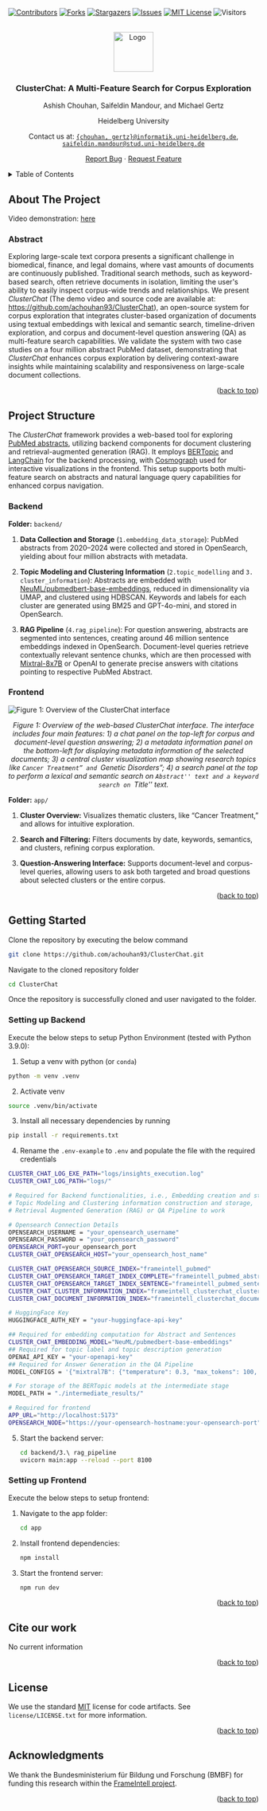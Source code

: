 <a name="readme-top"></a>
[![Contributors][contributors-shield]][contributors-url]
[![Forks](https://img.shields.io/github/forks/achouhan93/ClusterChat.svg?style=for-the-badge)](https://github.com/achouhan93/ClusterChat/forks)
[![Stargazers][stars-shield]][stars-url]
[![Issues][issues-shield]][issues-url]
[![MIT License][license-shield]][license-url]
![Visitors](https://api.visitorbadge.io/api/VisitorHit?user=achouhan93&repo=ClusterChat&countColor=%237B1E7A)

<!-- PROJECT LOGO -->
<br />
<div align="center">
  <a href="https://github.com/achouhan93/ClusterChat">
    <img src="images/exploration.png" alt="Logo" width="80" height="80">
  </a>
  <h3 align="center">ClusterChat: A Multi-Feature Search for Corpus Exploration</h3>
  
  <p align="center">
  Ashish Chouhan, Saifeldin Mandour, and Michael Gertz 
  
  Heidelberg University
  
  Contact us at: [`{chouhan, gertz}@informatik.uni-heidelberg.de`](mailto:chouhan@informatik.uni-heidelberg.de), [`saifeldin.mandour@stud.uni-heidelberg.de`](mailto:saifeldin.mandour@stud.uni-heidelberg.de)
  
  <a href="https://github.com/achouhan93/ClusterChat/issues">Report Bug</a> · <a href="https://github.com/achouhan93/ClusterChat/issues">Request Feature</a>
  </p>
</div>

<!-- TABLE OF CONTENTS -->
<details>
  <summary>Table of Contents</summary>
  <ol>
      <li>
        <a href="#about-the-project">About The Project</a>
        <ul>
          <li><a href="#abstract">Abstract</a></li>
        </ul>
      </li>
      <li>
        <a href="#project-structure">Project Structure</a>
        <ul>
          <li><a href="#backend">Backend</a></li>
        </ul>
        <ul>
          <li><a href="#frontend">Frontend</a></li>
        </ul>
      </li>
      <li><a href="#getting-started">Getting Started</a></li>
        <ul>
        <li><a href="#setting-up-backend">Setting up Backend</a></li>
        <li><a href="#setting-up-frontend">Setting up Frontend</a></li>
        </ul>
    </li>
    <li><a href="#cite-our-work">Cite our work</a></li>
    <li><a href="#license">License</a></li>
    <li><a href="#acknowledgments">Acknowledgments</a></li>
  </ol>
</details>

<!-- ABOUT THE PROJECT -->
## About The Project

Video demonstration: [here](https://youtu.be/NxxkWOhIRzw)

### Abstract
Exploring large-scale text corpora presents a significant challenge in biomedical, finance, and legal domains, where vast amounts of documents are continuously published. Traditional search methods, such as keyword-based search, often retrieve documents in isolation, limiting the user's ability to easily inspect corpus-wide trends and relationships. We present $\textit{ClusterChat}$ (The demo video and source code are available at: https://github.com/achouhan93/ClusterChat), an open-source system for corpus exploration that integrates cluster-based organization of documents using textual embeddings with lexical and semantic search, timeline-driven exploration, and corpus and document-level question answering (QA) as multi-feature search capabilities. We validate the system with two case studies on a four million abstract PubMed dataset, demonstrating that $\textit{ClusterChat}$ enhances corpus exploration by delivering context-aware insights while maintaining scalability and responsiveness on large-scale document collections.

<p align="right">(<a href="#readme-top">back to top</a>)</p>

## Project Structure

The $\textit{ClusterChat}$ framework provides a web-based tool for exploring [PubMed abstracts](https://pubmed.ncbi.nlm.nih.gov/), utilizing backend components for document clustering and retrieval-augmented generation (RAG). It employs [BERTopic](https://maartengr.github.io/BERTopic/index.html) and [LangChain](https://www.langchain.com/) for the backend processing, with [Cosmograph](https://cosmograph.app/) used for interactive visualizations in the frontend. This setup supports both multi-feature search on abstracts and natural language query capabilities for enhanced corpus navigation.

### Backend

**Folder:** `backend/`

1. **Data Collection and Storage** (`1.embedding_data_storage`): PubMed abstracts from 2020–2024 were collected and stored in OpenSearch, yielding about four million abstracts with metadata.

2. **Topic Modeling and Clustering Information** (`2.topic_modelling` and `3. cluster_information`): Abstracts are embedded with [NeuML/pubmedbert-base-embeddings](https://huggingface.co/NeuML/pubmedbert-base-embeddings), reduced in dimensionality via UMAP, and clustered using HDBSCAN. Keywords and labels for each cluster are generated using BM25 and GPT-4o-mini, and stored in OpenSearch.

3. **RAG Pipeline** (`4.rag_pipeline`): For question answering, abstracts are segmented into sentences, creating around $46$ million sentence embeddings indexed in OpenSearch. Document-level queries retrieve contextually relevant sentence chunks, which are then processed with [Mixtral-8x7B](https://huggingface.co/mistralai/Mixtral-8x7B-Instruct-v0.1) or OpenAI to generate precise answers with citations pointing to respective PubMed Abstract.

### Frontend

![Figure 1: Overview of the ClusterChat interface][clusterchat_interface] <p align="center">_Figure 1: Overview of the web-based $\textit{ClusterChat}$ interface. The interface includes four main features: 1) a chat panel on the top-left for corpus and document-level question answering; 2) a metadata information panel on the bottom-left for displaying metadata information of the selected documents; 3) a central cluster visualization map showing research topics like ``Cancer Treatment” and ``Genetic Disorders”; 4) a search panel at the top to perform a lexical and semantic search on ``Abstract'' text and a keyword search on ``Title'' text._</p>

**Folder:** `app/`

1. **Cluster Overview:** Visualizes thematic clusters, like “Cancer Treatment,” and allows for intuitive exploration.

2. **Search and Filtering:** Filters documents by date, keywords, semantics, and clusters, refining corpus exploration.

3. **Question-Answering Interface:** Supports document-level and corpus-level queries, allowing users to ask both targeted and broad questions about selected clusters or the entire corpus.

<p align="right">(<a href="#readme-top">back to top</a>)</p>

<!-- GETTING STARTED -->
## Getting Started

Clone the repository by executing the below command
  ```sh
  git clone https://github.com/achouhan93/ClusterChat.git
  ```

Navigate to the cloned repository folder
  ```sh
  cd ClusterChat
  ```

Once the repository is successfully cloned and user navigated to the folder.

### Setting up Backend
Execute the below steps to setup Python Environment (tested with Python 3.9.0):
  1. Setup a venv with python (or `conda`)

  ```sh
  python -m venv .venv
  ```

2. Activate venv

  ```sh
  source .venv/bin/activate
  ```

3. Install all necessary dependencies by running

  ```sh
  pip install -r requirements.txt
  ```

4. Rename the `.env-example` to `.env` and populate the file with the required credentials

```sh
CLUSTER_CHAT_LOG_EXE_PATH="logs/insights_execution.log"
CLUSTER_CHAT_LOG_PATH="logs/"

# Required for Backend functionalities, i.e., Embedding creation and storage, 
# Topic Modeling and Clustering information construction and storage,
# Retrieval Augmented Generation (RAG) or QA Pipeline to work

# Opensearch Connection Details
OPENSEARCH_USERNAME = "your_opensearch_username"
OPENSEARCH_PASSWORD = "your_opensearch_password"
OPENSEARCH_PORT=your_opensearch_port
CLUSTER_CHAT_OPENSEARCH_HOST="your_opensearch_host_name"

CLUSTER_CHAT_OPENSEARCH_SOURCE_INDEX="frameintell_pubmed"
CLUSTER_CHAT_OPENSEARCH_TARGET_INDEX_COMPLETE="frameintell_pubmed_abstract_embeddings"
CLUSTER_CHAT_OPENSEARCH_TARGET_INDEX_SENTENCE="frameintell_pubmed_sentence_embeddings"
CLUSTER_CHAT_CLUSTER_INFORMATION_INDEX="frameintell_clusterchat_clusterinformation"
CLUSTER_CHAT_DOCUMENT_INFORMATION_INDEX="frameintell_clusterchat_documentinformation"

# HuggingFace Key
HUGGINGFACE_AUTH_KEY = "your-huggingface-api-key"

## Required for embedding computation for Abstract and Sentences
CLUSTER_CHAT_EMBEDDING_MODEL="NeuML/pubmedbert-base-embeddings"
## Required for topic label and topic description generation
OPENAI_API_KEY = "your-openapi-key"
## Required for Answer Generation in the QA Pipeline
MODEL_CONFIGS = '{"mixtral7B": {"temperature": 0.3, "max_tokens": 100, "huggingface_model":"mistralai/Mixtral-8x7B-Instruct-v0.1", "repetition_penalty":1.2, "stop_sequences":["<|endoftext|>", "</s>"]}}'

# For storage of the BERTopic models at the intermediate stage
MODEL_PATH = "./intermediate_results/"

# Required for frontend
APP_URL="http://localhost:5173"
OPENSEARCH_NODE="https://your-opensearch-hostname:your-opensearch-port"
```

5. Start the backend server:
   ```sh
   cd backend/3.\ rag_pipeline
   uvicorn main:app --reload --port 8100
   ```

### Setting up Frontend
Execute the below steps to setup frontend:

1. Navigate to the app folder:
   ```sh
   cd app
   ```

2. Install frontend dependencies:
   ```sh
   npm install
   ```

3. Start the frontend server:
   ```sh
   npm run dev
   ```

<p align="right">(<a href="#readme-top">back to top</a>)</p>

<!-- ## Usage

- **Embedding Data Storage**: Converts PubMed abstracts into embeddings using `--chunking` options for sentence or full-abstract level.
- **Topic Modeling**: Generates BERTopic models in federated learning intervals, using UMAP and HDBSCAN.
- **RAG Pipeline**: Allows question answering based on document- or corpus-level queries. Document-specific answers use metadata-enhanced vector search, while corpus-specific queries analyze clusters and intents.
- **Cluster Information**: Consolidates topics from different BERTopic models, creating a hierarchical topic structure stored in OpenSearch.

<p align="right">(<a href="#readme-top">back to top</a>)</p> -->

## Cite our work

No current information

<p align="right">(<a href="#readme-top">back to top</a>)</p>

## License
We use the standard [MIT](https://choosealicense.com/licenses/mit/) license for code artifacts.
See `license/LICENSE.txt` for more information.

<p align="right">(<a href="#readme-top">back to top</a>)</p>

## Acknowledgments
We thank the Bundesministerium für Bildung und Forschung
(BMBF) for funding this research within the [FrameIntell project](https://frameintell.de/).

<p align="right">(<a href="#readme-top">back to top</a>)</p>

<!-- MARKDOWN LINKS & IMAGES -->
<!-- https://www.markdownguide.org/basic-syntax/#reference-style-links -->
[contributors-shield]: https://img.shields.io/github/contributors/achouhan93/ClusterChat.svg?style=for-the-badge
[contributors-url]: https://github.com/achouhan93/ClusterChat/graphs/contributors
[forks-shield]: https://img.shields.io/github/forks/achouhan93/ClusterChat.svg?style=for-the-badge
[forks-url]: https://github.com/achouhan93/ClusterChat/forks
[stars-shield]: https://img.shields.io/github/stars/achouhan93/ClusterChat.svg?style=for-the-badge
[stars-url]: https://github.com/achouhan93/ClusterChat/stargazers
[issues-shield]: https://img.shields.io/github/issues/achouhan93/ClusterChat.svg?style=for-the-badge
[issues-url]: https://github.com/achouhan93/ClusterChat/issues
[license-shield]: https://img.shields.io/github/license/achouhan93/ClusterChat.svg?style=for-the-badge
[license-url]: https://github.com/achouhan93/ClusterChat/blob/main/LICENSE
[clusterchat_interface]: images/clusterchat.png